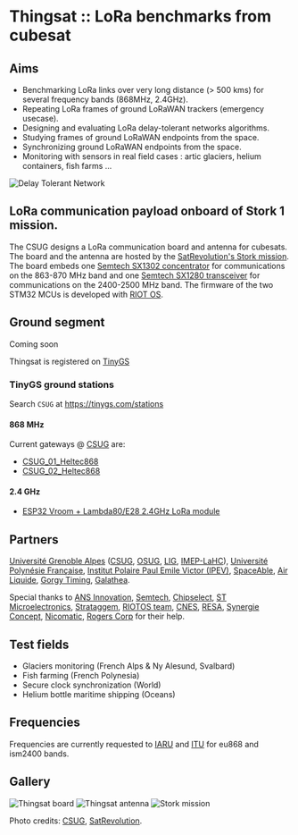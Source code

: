 # Thingsat :: LoRa benchmarks from cubesat

## Aims
* Benchmarking LoRa links over very long distance (> 500 kms) for several frequency bands (868MHz, 2.4GHz).
* Repeating LoRa frames of ground LoRaWAN trackers (emergency usecase).
* Designing and evaluating  LoRa delay-tolerant networks algorithms.
* Studying frames of ground LoRaWAN endpoints from the space.
* Synchronizing ground LoRaWAN endpoints from the space.
* Monitoring with sensors in real field cases : artic glaciers, helium containers, fish farms ...

![Delay Tolerant Network](https://gricad-gitlab.univ-grenoble-alpes.fr/thingsat/public/-/raw/master/cubesat_mission/media/thingsat-dtn.png)

## LoRa communication payload onboard of Stork 1 mission. 

The CSUG designs a LoRa communication board and antenna for cubesats. The board and the antenna are hosted by the [SatRevolution's Stork mission](https://satrevolution.com/products/stork-mission/).
The board embeds one [Semtech SX1302 concentrator](https://www.semtech.com/products/wireless-rf/lora-gateways/sx1302) for communications on the 863-870 MHz band and one [Semtech SX1280 transceiver](https://www.semtech.com/products/wireless-rf/24-ghz-transceivers/sx1280) for communications on the 2400-2500 MHz band. The firmware of the two STM32 MCUs is developed with [RIOT OS](https://github.com/RIOT-OS/RIOT).

## Ground segment
Coming soon

Thingsat is registered on [TinyGS](https://tinygs.com/satellite/ThingSat)

### TinyGS ground stations
Search `CSUG` at https://tinygs.com/stations

#### 868 MHz
Current gateways @ [CSUG](https://www.csug.fr/) are:
* [CSUG_01_Heltec868](https://tinygs.com/station/CSUG_02_Heltec868@1830594236)
* [CSUG_02_Heltec868](https://tinygs.com/station/CSUG_01_Heltec868@1830594236)

#### 2.4 GHz
* [ESP32 Vroom + Lambda80/E28 2.4GHz LoRa module](https://github.com/thingsat/tinygs_2g4station)

## Partners
[Université Grenoble Alpes](https://www.univ-grenoble-alpes.fr/) ([CSUG](https://www.csug.fr/), [OSUG](https://www.osug.fr/), [LIG](https://www.liglab.fr/), [IMEP-LaHC](https://imep-lahc.grenoble-inp.fr/)), [Université Polynésie Française](https://www.upf.pf/fr), [Institut Polaire Paul Emile Victor (IPEV)](https://www.institut-polaire.fr/ipev-en/the-institute/), [SpaceAble](https://spaceable.org/), [Air Liquide](https://www.airliquide.com/fr), [Gorgy Timing](https://www.gorgy-timing.fr/), [Galathea](https://www.galatea.io/).

Special thanks to [ANS Innovation](https://www.ans-innovation.fr/), [Semtech](https://www.semtech.com/), [Chipselect](http://chipselect.fr/), [ST Microelectronics](https://www.st.com/content/st_com/en.html), [Strataggem](https://www.strataggem.com/), [RIOTOS team](https://www.riot-os.org/), [CNES](https://cnes.fr/en), [RESA](http://www.resa-spatiales.com/?lang=en), [Synergie Concept](http://www.synergie-concept.fr/), [Nicomatic](https://www.nicomatic.com/), [Rogers Corp](https://rogerscorp.com/) for their help.

## Test fields
* Glaciers monitoring (French Alps & Ny Alesund, Svalbard)
* Fish farming (French Polynesia)
* Secure clock synchronization (World)
* Helium bottle maritime shipping (Oceans)

## Frequencies
Frequencies are currently requested to [IARU](https://www.iaru.org/) and [ITU](https://www.itu.int/) for eu868 and ism2400 bands.

## Gallery
![Thingsat board](https://gricad-gitlab.univ-grenoble-alpes.fr/thingsat/public/-/raw/master/cubesat_mission/media/thingsat-annotated-fm-board.jpg)
![Thingsat antenna](https://gricad-gitlab.univ-grenoble-alpes.fr/thingsat/public/-/raw/master/cubesat_mission/media/thingsat-antenna.png)
![Stork mission](https://gricad-gitlab.univ-grenoble-alpes.fr/thingsat/public/-/raw/master/cubesat_mission/media/stork-1.png)


Photo credits: [CSUG](https://www.csug.fr/), [SatRevolution](https://satrevolution.com/).
